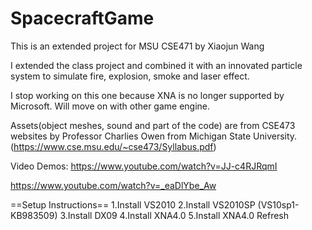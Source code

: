# SpacecraftGame

This is an extended project for MSU CSE471 by Xiaojun Wang

I extended the class project and combined it with an innovated particle system to simulate fire, explosion, smoke and laser effect.

I stop working on this one because XNA is no longer supported by Microsoft. Will move on with other game engine.

Assets(object meshes, sound and part of the code) are from CSE473 websites by Professor Charlies Owen from Michigan State University. (https://www.cse.msu.edu/~cse473/Syllabus.pdf)
 
Video Demos:
https://www.youtube.com/watch?v=JJ-c4RJRqmI

https://www.youtube.com/watch?v=_eaDlYbe_Aw


==Setup Instructions==
1.Install VS2010
2.Install VS2010SP (VS10sp1-KB983509)
3.Install DX09
4.Install XNA4.0
5.Install XNA4.0 Refresh
